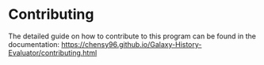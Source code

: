 # Contributing

The detailed guide on how to contribute to this program can be found in the documentation:
https://chensy96.github.io/Galaxy-History-Evaluator/contributing.html

